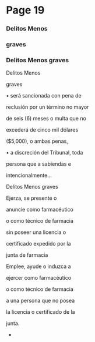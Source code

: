 # Page 19

### Delitos Menos

### graves

### Delitos Menos graves

Delitos Menos

graves

• será sancionada con pena de

reclusión por un término no mayor

de seis (6) meses o multa que no

excederá de cinco mil dólares

($5,000), o ambas penas,

• a discreción del Tribunal, toda

persona que a sabiendas e

intencionalmente…

Delitos Menos graves

Ejerza, se presente o

anuncie como farmacéutico

o como técnico de farmacia

sin poseer una licencia o

certificado expedido por la

junta de farmacia

Emplee, ayude o induzca a

ejercer como farmacéutico

o como técnico de farmacia

a una persona que no posea

la licencia o certificado de la

junta.

-

